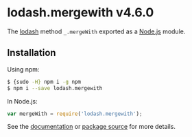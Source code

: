 # lodash.mergewith v4.6.0

The [lodash](https://lodash.com/) method `_.mergeWith` exported as a [Node.js](https://nodejs.org/) module.

## Installation

Using npm:
```bash
$ {sudo -H} npm i -g npm
$ npm i --save lodash.mergewith
```

In Node.js:
```js
var mergeWith = require('lodash.mergewith');
```

See the [documentation](https://lodash.com/docs#mergeWith) or [package source](https://github.com/lodash/lodash/blob/4.6.0-npm-packages/lodash.mergewith) for more details.
